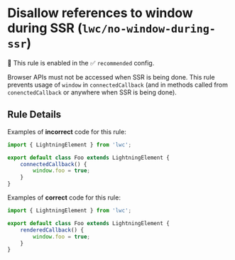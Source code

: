 # Disallow references to window during SSR (`lwc/no-window-during-ssr`)

💼 This rule is enabled in the ✅ `recommended` config.

<!-- end auto-generated rule header -->

Browser APIs must not be accessed when SSR is being done. This rule prevents usage of `window` in `connectedCallback`
(and in methods called from `conenctedCallback` or anywhere when SSR is being done).

## Rule Details

Examples of **incorrect** code for this rule:

```js
import { LightningElement } from 'lwc';

export default class Foo extends LightningElement {
    connectedCallback() {
        window.foo = true;
    }
}
```

Examples of **correct** code for this rule:

```js
import { LightningElement } from 'lwc';

export default class Foo extends LightningElement {
    renderedCallback() {
        window.foo = true;
    }
}
```

